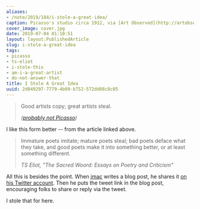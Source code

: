 ```yaml
---
aliases:
- /note/2019/184/i-stole-a-great-idea/
caption: Picasso's studio circa 1912, via [Art Observed](http://artobserved.com/2011/03/go-see-new-york-picasso-guitars-1912-1914-at-the-moma-through-june-06-2011/)
cover_image: cover.jpg
date: 2019-07-04 01:10:51
layout: layout:PublishedArticle
slug: i-stole-a-great-idea
tags:
- picasso
- ts-eliot
- i-stole-this
- am-i-a-great-artist
- do-not-answer-that
title: I Stole A Great Idea
uuid: 2d049297-7779-4b09-b752-572dd08c8c05
---
```


> Good artists copy; great artists steal.
>
> <cite>([probably not Picasso](https://quoteinvestigator.com/2013/03/06/artists-steal/))</cite>

I like this form better -- from the article linked above.

> Immature poets imitate; mature poets steal; bad poets deface what they take,
> and good poets make it into something better, or at least something different.
>
> <cite>TS Eliot, "The Sacred Woord: Essays on Poetry and Criticism"</cite>

All this is besides the point. When [jmac][] writes a blog post, he shares it [on his Twitter account][]. Then he puts the tweet link in the blog post, encouraging folks to share or reply via the tweet.

I stole that for here.

[jmac]: https://jmac.org/
[on his Twitter account]: https://twitter.com/jmacdotorg
